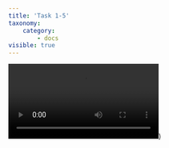 ```yaml
---
title: 'Task 1-5'
taxonomy:
    category:
        - docs
visible: true
---
```


![tmp video](user://media/smp.mp4?resize=300,600&autoplay=1))